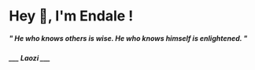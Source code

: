 <h1 title="head"> Hey 👋, I'm Endale !</h1>

**<h5><i>" He who knows others is wise. He who knows himself is enlightened. "</i></h5>**

*<b>___ Laozi ___</b>*
